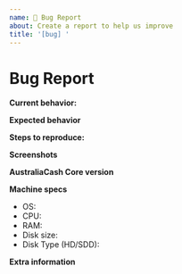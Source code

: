 ```yaml
---
name: 🐜 Bug Report
about: Create a report to help us improve
title: '[bug] '
---
```


<!-- Please make sure you are posting an technical issue related to AustraliaCash Core. --> 

<!-- For general questions about AustraliaCash or wallet recovery please use one of the various communities:
* [Australiacash on reddit](https://www.reddit.com/r/australiacash/)
* [Discord](https://discord.com/invite/australiacash) -->

<!-- ISSUES MISSING IMPORTANT INFORMATION MAY BE CLOSED WITHOUT INVESTIGATION. -->

# Bug Report

**Current behavior:**
<!-- Describe how the bug manifests. -->

**Expected behavior**
<!-- Describe what the behavior would be without the bug. -->

**Steps to reproduce:**
<!--  Please explain the steps required to duplicate the issue, especially if you are able to provide a sample application or sample code -->

**Screenshots**
<!-- If the issue is related to the GUI, screenshots can be added to this issue via drag & drop. -->

**AustraliaCash Core version**
<!-- List the version number/commit ID, and if it is an official binary, self compiled or a distribution package such as PPA. -->

**Machine specs**
- OS:
- CPU:
- RAM:
- Disk size:
- Disk Type (HD/SDD):

**Extra information**
<!-- This is normally the contents of a `debug.log` or `config.log` file. Raw text or a link to a pastebin type site are preferred. -->